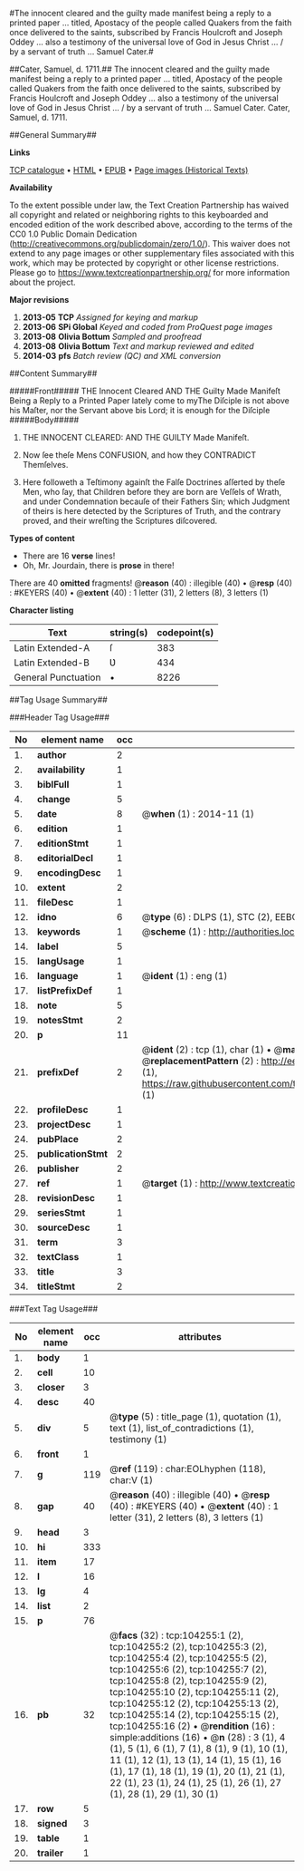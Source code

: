 #The innocent cleared and the guilty made manifest being a reply to a printed paper ... titled, Apostacy of the people called Quakers from the faith once delivered to the saints, subscribed by Francis Houlcroft and Joseph Oddey ... also a testimony of the universal love of God in Jesus Christ ... / by a servant of truth ... Samuel Cater.#

##Cater, Samuel, d. 1711.##
The innocent cleared and the guilty made manifest being a reply to a printed paper ... titled, Apostacy of the people called Quakers from the faith once delivered to the saints, subscribed by Francis Houlcroft and Joseph Oddey ... also a testimony of the universal love of God in Jesus Christ ... / by a servant of truth ... Samuel Cater.
Cater, Samuel, d. 1711.

##General Summary##

**Links**

[TCP catalogue](http://www.ota.ox.ac.uk/tcp/)  • 
[HTML](http://tei.it.ox.ac.uk/tcp/Texts-HTML/free/A31/A31337.html)  • 
[EPUB](http://tei.it.ox.ac.uk/tcp/Texts-EPUB/free/A31/A31337.epub) • 
[Page images (Historical Texts)](https://historicaltexts.jisc.ac.uk/eebo-15626253e)

**Availability**

To the extent possible under law, the Text Creation Partnership has waived all copyright and related or neighboring rights to this keyboarded and encoded edition of the work described above, according to the terms of the CC0 1.0 Public Domain Dedication (http://creativecommons.org/publicdomain/zero/1.0/). This waiver does not extend to any page images or other supplementary files associated with this work, which may be protected by copyright or other license restrictions. Please go to https://www.textcreationpartnership.org/ for more information about the project.

**Major revisions**

1. __2013-05__ __TCP__ *Assigned for keying and markup*
1. __2013-06__ __SPi Global__ *Keyed and coded from ProQuest page images*
1. __2013-08__ __Olivia Bottum__ *Sampled and proofread*
1. __2013-08__ __Olivia Bottum__ *Text and markup reviewed and edited*
1. __2014-03__ __pfs__ *Batch review (QC) and XML conversion*

##Content Summary##

#####Front#####
THE Innocent Cleared AND THE Guilty Made Manifeſt Being a Reply to a Printed Paper lately come to myThe Diſciple is not above his Maſter, nor the Servant above bis Lord; it is enough for the Diſciple 
#####Body#####

1. THE INNOCENT CLEARED: AND THE GUILTY Made Manifeſt.

1. Now ſee theſe Mens CONFUSION, and how they CONTRADICT Themſelves.

1. Here followeth a Teſtimony againſt the Falſe Doctrines aſſerted by theſe Men, who ſay, that Children before they are born are Veſſels of Wrath, and under Condemnation becauſe of their Fathers Sin; which Judgment of theirs is here detected by the Scriptures of Truth, and the contrary proved, and their wreſting the Scriptures diſcovered.

**Types of content**

  * There are 16 **verse** lines!
  * Oh, Mr. Jourdain, there is **prose** in there!

There are 40 **omitted** fragments! 
 @__reason__ (40) : illegible (40)  •  @__resp__ (40) : #KEYERS (40)  •  @__extent__ (40) : 1 letter (31), 2 letters (8), 3 letters (1)

**Character listing**


|Text|string(s)|codepoint(s)|
|---|---|---|
|Latin Extended-A|ſ|383|
|Latin Extended-B|Ʋ|434|
|General Punctuation|•|8226|

##Tag Usage Summary##

###Header Tag Usage###

|No|element name|occ|attributes|
|---|---|---|---|
|1.|__author__|2||
|2.|__availability__|1||
|3.|__biblFull__|1||
|4.|__change__|5||
|5.|__date__|8| @__when__ (1) : 2014-11 (1)|
|6.|__edition__|1||
|7.|__editionStmt__|1||
|8.|__editorialDecl__|1||
|9.|__encodingDesc__|1||
|10.|__extent__|2||
|11.|__fileDesc__|1||
|12.|__idno__|6| @__type__ (6) : DLPS (1), STC (2), EEBO-CITATION (1), OCLC (1), VID (1)|
|13.|__keywords__|1| @__scheme__ (1) : http://authorities.loc.gov/ (1)|
|14.|__label__|5||
|15.|__langUsage__|1||
|16.|__language__|1| @__ident__ (1) : eng (1)|
|17.|__listPrefixDef__|1||
|18.|__note__|5||
|19.|__notesStmt__|2||
|20.|__p__|11||
|21.|__prefixDef__|2| @__ident__ (2) : tcp (1), char (1)  •  @__matchPattern__ (2) : ([0-9\-]+):([0-9IVX]+) (1), (.+) (1)  •  @__replacementPattern__ (2) : http://eebo.chadwyck.com/downloadtiff?vid=$1&page=$2 (1), https://raw.githubusercontent.com/textcreationpartnership/Texts/master/tcpchars.xml#$1 (1)|
|22.|__profileDesc__|1||
|23.|__projectDesc__|1||
|24.|__pubPlace__|2||
|25.|__publicationStmt__|2||
|26.|__publisher__|2||
|27.|__ref__|1| @__target__ (1) : http://www.textcreationpartnership.org/docs/. (1)|
|28.|__revisionDesc__|1||
|29.|__seriesStmt__|1||
|30.|__sourceDesc__|1||
|31.|__term__|3||
|32.|__textClass__|1||
|33.|__title__|3||
|34.|__titleStmt__|2||


###Text Tag Usage###

|No|element name|occ|attributes|
|---|---|---|---|
|1.|__body__|1||
|2.|__cell__|10||
|3.|__closer__|3||
|4.|__desc__|40||
|5.|__div__|5| @__type__ (5) : title_page (1), quotation (1), text (1), list_of_contradictions (1), testimony (1)|
|6.|__front__|1||
|7.|__g__|119| @__ref__ (119) : char:EOLhyphen (118), char:V (1)|
|8.|__gap__|40| @__reason__ (40) : illegible (40)  •  @__resp__ (40) : #KEYERS (40)  •  @__extent__ (40) : 1 letter (31), 2 letters (8), 3 letters (1)|
|9.|__head__|3||
|10.|__hi__|333||
|11.|__item__|17||
|12.|__l__|16||
|13.|__lg__|4||
|14.|__list__|2||
|15.|__p__|76||
|16.|__pb__|32| @__facs__ (32) : tcp:104255:1 (2), tcp:104255:2 (2), tcp:104255:3 (2), tcp:104255:4 (2), tcp:104255:5 (2), tcp:104255:6 (2), tcp:104255:7 (2), tcp:104255:8 (2), tcp:104255:9 (2), tcp:104255:10 (2), tcp:104255:11 (2), tcp:104255:12 (2), tcp:104255:13 (2), tcp:104255:14 (2), tcp:104255:15 (2), tcp:104255:16 (2)  •  @__rendition__ (16) : simple:additions (16)  •  @__n__ (28) : 3 (1), 4 (1), 5 (1), 6 (1), 7 (1), 8 (1), 9 (1), 10 (1), 11 (1), 12 (1), 13 (1), 14 (1), 15 (1), 16 (1), 17 (1), 18 (1), 19 (1), 20 (1), 21 (1), 22 (1), 23 (1), 24 (1), 25 (1), 26 (1), 27 (1), 28 (1), 29 (1), 30 (1)|
|17.|__row__|5||
|18.|__signed__|3||
|19.|__table__|1||
|20.|__trailer__|1||

